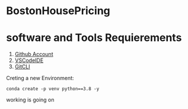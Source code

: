 # BostonHousePricing

# software and Tools Requierements

1. [Github Account](https://github.com/RajputBharat)
2. [VSCodeIDE](https://code.visualstudio.com/)
3. [GitCLI](https://git-scm.com/downloads)

Creting a new Environment:
```
conda create -p venv python==3.8 -y
```

working is going on

